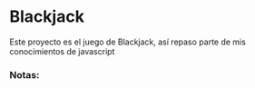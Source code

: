 # Blackjack

Este proyecto es el juego de Blackjack, así repaso parte de mis conocimientos de javascript

### Notas:

